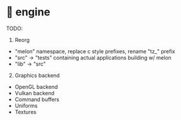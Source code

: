 # 🍉 engine

TODO:
1. Reorg
  * "melon" namespace, replace c style prefixes, rename "tz_" prefix
  * "src" -> "tests" containing actual applications building w/ melon
  * "lib" -> "src"
2. Graphics backend
  * OpenGL backend
  * Vulkan backend
  * Command buffers
  * Uniforms
  * Textures
